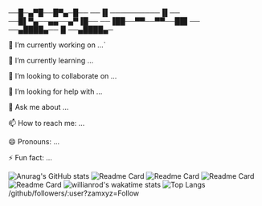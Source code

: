 ──█─▄▀█──█▀▄─█──
──▐▌──────────▐▌──
──█▌▀▄──▄▄──▄▀▐█──
──▐██──▀▀──▀▀──██▌──
──▄████▄──▐▌──▄████▄─

🔭 I’m currently working on …`

🌱 I’m currently learning …

👯 I’m looking to collaborate on …

🤔 I’m looking for help with …

💬 Ask me about …

📫 How to reach me: …

😄 Pronouns: …

⚡ Fun fact: …

![Anurag's GitHub stats](https://github-readme-stats.vercel.app/api?username=zamxyz&theme=outrun&show_icons=true)
![Readme Card](https://github-readme-stats.vercel.app/api/pin/?username=zamxyz&repo=Acmi&theme=shades-of-purple)
![Readme Card](https://github-readme-stats.vercel.app/api/pin/?username=zamxyz&repo=crack&theme=shades-of-purple)
![Readme Card](https://github-readme-stats.vercel.app/api/pin/?username=zamxyz&repo=terkey&theme=shades-of-purple)
![Readme Card](https://github-readme-stats.vercel.app/api/pin/?username=zamxyz&repo=encrypt&theme=shades-of-purple)
![willianrod's wakatime stats](https://github-readme-stats.vercel.app/api/wakatime?username=zamxyz&theme=vision-friendly-dark)
![Top Langs](https://github-readme-stats.vercel.app/api/top-langs/?username=zamxyz&theme=midnight-putple)
/github/followers/:user?zamxyz=Follow
